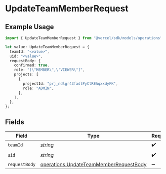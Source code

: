 # UpdateTeamMemberRequest

## Example Usage

```typescript
import { UpdateTeamMemberRequest } from "@vercel/sdk/models/operations";

let value: UpdateTeamMemberRequest = {
  teamId: "<value>",
  uid: "<value>",
  requestBody: {
    confirmed: true,
    role: "[\"MEMBER\",\"VIEWER\"]",
    projects: [
      {
        projectId: "prj_ndlgr43fadlPyCtREAqxxdyFK",
        role: "ADMIN",
      },
    ],
  },
};
```

## Fields

| Field                                                                                            | Type                                                                                             | Required                                                                                         | Description                                                                                      |
| ------------------------------------------------------------------------------------------------ | ------------------------------------------------------------------------------------------------ | ------------------------------------------------------------------------------------------------ | ------------------------------------------------------------------------------------------------ |
| `teamId`                                                                                         | *string*                                                                                         | :heavy_check_mark:                                                                               | N/A                                                                                              |
| `uid`                                                                                            | *string*                                                                                         | :heavy_check_mark:                                                                               | N/A                                                                                              |
| `requestBody`                                                                                    | [operations.UpdateTeamMemberRequestBody](../../models/operations/updateteammemberrequestbody.md) | :heavy_minus_sign:                                                                               | N/A                                                                                              |
